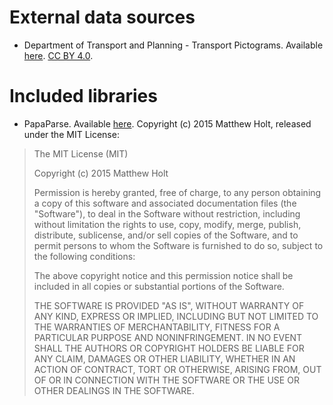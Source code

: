 # External data sources
- Department of Transport and Planning - Transport Pictograms. Available [here](https://discover.data.vic.gov.au/dataset/transport-pictograms). [CC BY 4.0](https://creativecommons.org/licenses/by/4.0/).

# Included libraries
- PapaParse. Available [here](https://github.com/mholt/PapaParse). Copyright (c) 2015 Matthew Holt, released under the MIT License:

> The MIT License (MIT)
> 
> Copyright (c) 2015 Matthew Holt
> 
> Permission is hereby granted, free of charge, to any person obtaining a copy of
> this software and associated documentation files (the "Software"), to deal in
> the Software without restriction, including without limitation the rights to
> use, copy, modify, merge, publish, distribute, sublicense, and/or sell copies of
> the Software, and to permit persons to whom the Software is furnished to do so,
> subject to the following conditions:
> 
> The above copyright notice and this permission notice shall be included in all
> copies or substantial portions of the Software.
> 
> THE SOFTWARE IS PROVIDED "AS IS", WITHOUT WARRANTY OF ANY KIND, EXPRESS OR
> IMPLIED, INCLUDING BUT NOT LIMITED TO THE WARRANTIES OF MERCHANTABILITY, FITNESS
> FOR A PARTICULAR PURPOSE AND NONINFRINGEMENT. IN NO EVENT SHALL THE AUTHORS OR
> COPYRIGHT HOLDERS BE LIABLE FOR ANY CLAIM, DAMAGES OR OTHER LIABILITY, WHETHER
> IN AN ACTION OF CONTRACT, TORT OR OTHERWISE, ARISING FROM, OUT OF OR IN
> CONNECTION WITH THE SOFTWARE OR THE USE OR OTHER DEALINGS IN THE SOFTWARE.
